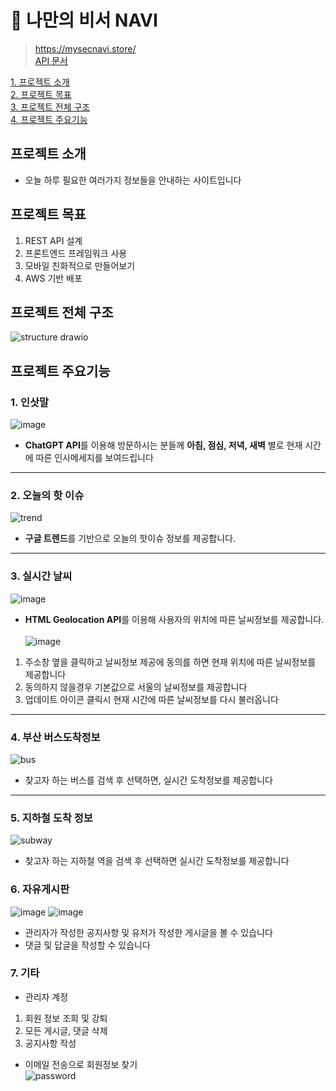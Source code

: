 # 🦋 나만의 비서 NAVI
 > https://mysecnavi.store/ <br>
 > [API 문서](https://documenter.getpostman.com/view/26905233/2s93ecwqKW) <br>

[1. 프로젝트 소개](#프로젝트-소개) <br/>
[2. 프로젝트 목표](#프로젝트-목표) <br/>
[3. 프로젝트 전체 구조](#프로젝트-전체-구조) <br/>
[4. 프로젝트 주요기능](#프로젝트-주요기능) <br/>

## 프로젝트 소개
* 오늘 하루 필요한 여러가지 정보들을 안내하는 사이트입니다

## 프로젝트 목표
1. REST API 설계
2. 프론트엔드 프레임워크 사용
3. 모바일 친화적으로 만들어보기 
4. AWS 기반 배포

## 프로젝트 전체 구조
![structure drawio](https://github.com/mftqn555/NAVI/assets/93305133/597eb7f3-4f9c-45fe-b4c3-229f971ae18a)

## 프로젝트 주요기능
### 1. 인삿말
![image](https://github.com/mftqn555/NAVI/assets/93305133/fab61532-047f-4b7a-b32b-532e39a6b74e)
* **ChatGPT API**를 이용해 방문하시는 분들께  __아침, 점심, 저녁, 새벽__ 별로 현재 시간에 따른 인사메세지를 보여드립니다
---
### 2. 오늘의 핫 이슈
![trend](https://github.com/mftqn555/NAVI/assets/93305133/d688baf8-03c3-46cb-a969-c635100b37c6)
* **구글 트렌드**를 기반으로 오늘의 핫이슈 정보를 제공합니다.
---
### 3. 실시간 날씨
![image](https://github.com/mftqn555/NAVI/assets/93305133/eb61835e-a59c-4dd4-b3cc-62acf2a9b389)
* **HTML Geolocation API**를 이용해 사용자의 위치에 따른 날씨정보를 제공합니다. <br> <br>
![image](https://github.com/mftqn555/NAVI/assets/93305133/807321a0-6e3a-4403-9c93-02456583f7a2) <br>
1. 주소창 옆을 클릭하고 날씨정보 제공에 동의를 하면 현재 위치에 따른 날씨정보를 제공합니다
2. 동의하지 않을경우 기본값으로 서울의 날씨정보를 제공합니다
3. 업데이트 아이콘 클릭시 현재 시간에 따른 날씨정보를 다시 불러옵니다
---
### 4. 부산 버스도착정보
![bus](https://github.com/mftqn555/NAVI/assets/93305133/39dd9097-eb8d-47bb-a421-3936063d4144)
* 찾고자 하는 버스를 검색 후 선택하면, 실시간 도착정보를 제공합니다
---
### 5. 지하철 도착 정보
![subway](https://github.com/mftqn555/NAVI/assets/93305133/393d0016-c6d1-4606-87ca-d1426807fddb)
* 찾고자 하는 지하철 역을 검색 후 선택하면 실시간 도착정보를 제공합니다
### 6. 자유게시판
![image](https://github.com/mftqn555/NAVI/assets/93305133/571036cb-1085-4513-86de-59978b6ebd69)
![image](https://github.com/mftqn555/NAVI/assets/93305133/0be606d2-3fd8-4a27-9b3b-b3f8bf6fe8f0)
* 관리자가 작성한 공지사항 및 유저가 작성한 게시글을 볼 수 있습니다
* 댓글 및 답글을 작성할 수 있습니다
### 7. 기타
* 관리자 계정
 1. 회원 정보 조회 및 강퇴
 2. 모든 게시글, 댓글 삭제
 3. 공지사항 작성 
* 이메일 전송으로 회원정보 찾기 <br>
![password](https://github.com/mftqn555/NAVI/assets/93305133/d3a5e569-4d81-46b7-948e-e3e58fad488f)








